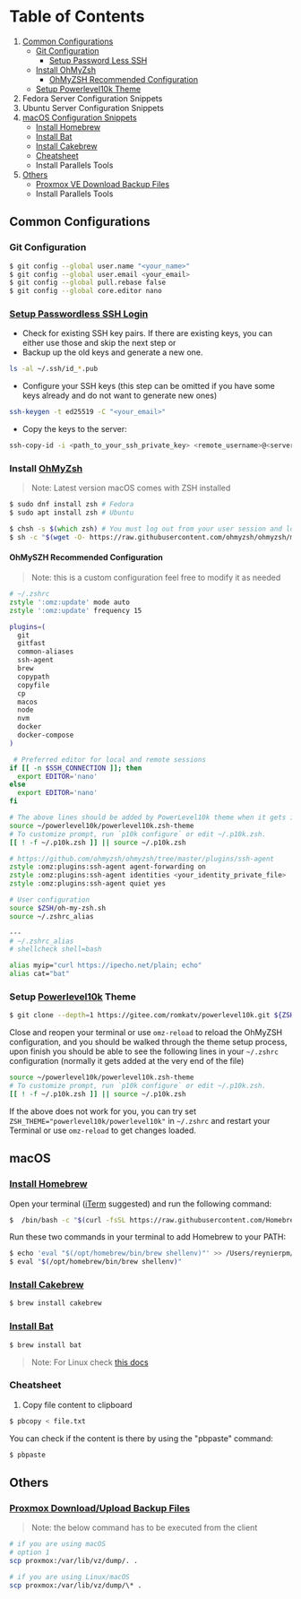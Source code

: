 # Table of Contents
1. [Common Configurations](#common-configurations)
   - [Git Configuration](#git-configuration)
     - [Setup Password Less SSH](#setup-passwordless-ssh-login)
   - [Install OhMyZsh](#install-ohmyzsh)
     - [OhMyZSH Recommended Configuration](#ohmyszh-recommended-configuration)
   - [Setup Powerlevel10k Theme](#setup-powerlevel10k-theme)
2. Fedora Server Configuration Snippets
3. Ubuntu Server Configuration Snippets
4. [macOS Configuration Snippets](#macos)
   - [Install Homebrew](#install-homebrew)
   - [Install Bat](#install-bat)
   - [Install Cakebrew](#install-cakebrew)
   - [Cheatsheet](#cheatsheet)
   - Install Parallels Tools
5. [Others](#others)
   - [Proxmox VE Download Backup Files](#proxmox-downloadupload-backup-files)
   - Install Parallels Tools

## Common Configurations
### Git Configuration
```zsh
$ git config --global user.name "<your_name>"
$ git config --global user.email <your_email>
$ git config --global pull.rebase false
$ git config --global core.editor nano
```
### [Setup Passwordless SSH Login](https://linuxize.com/post/how-to-setup-passwordless-ssh-login/)
- Check for existing SSH key pairs. If there are existing keys, you can either use those and skip the next step or
- Backup up the old keys and generate a new one.
```zsh
ls -al ~/.ssh/id_*.pub
```
- Configure your SSH keys (this step can be omitted if you have some keys already and do not want to generate new ones)
```sh
ssh-keygen -t ed25519 -C "<your_email>"
```
- Copy the keys to the server:
```bash
ssh-copy-id -i <path_to_your_ssh_private_key> <remote_username>@<server_ip_address>
```
### Install [OhMyZsh](https://github.com/ohmyzsh/ohmyzsh)
> Note: Latest version macOS comes with ZSH installed
```zsh
$ sudo dnf install zsh # Fedora
$ sudo apt install zsh # Ubuntu

$ chsh -s $(which zsh) # You must log out from your user session and log back in to see this change
$ sh -c "$(wget -O- https://raw.githubusercontent.com/ohmyzsh/ohmyzsh/master/tools/install.sh)"
```
#### OhMySZH Recommended Configuration
> Note: this is a custom configuration feel free to modify it as needed
```zsh
# ~/.zshrc
zstyle ':omz:update' mode auto
zstyle ':omz:update' frequency 15

plugins=(
  git
  gitfast
  common-aliases
  ssh-agent
  brew
  copypath
  copyfile
  cp
  macos
  node
  nvm
  docker
  docker-compose
)

 # Preferred editor for local and remote sessions
if [[ -n $SSH_CONNECTION ]]; then
  export EDITOR='nano'
else
  export EDITOR='nano'
fi

# The above lines should be added by PowerLevel10k theme when it gets install
source ~/powerlevel10k/powerlevel10k.zsh-theme
# To customize prompt, run `p10k configure` or edit ~/.p10k.zsh.
[[ ! -f ~/.p10k.zsh ]] || source ~/.p10k.zsh

# https://github.com/ohmyzsh/ohmyzsh/tree/master/plugins/ssh-agent
zstyle :omz:plugins:ssh-agent agent-forwarding on
zstyle :omz:plugins:ssh-agent identities <your_identity_private_file>
zstyle :omz:plugins:ssh-agent quiet yes

# User configuration
source $ZSH/oh-my-zsh.sh
source ~/.zshrc_alias

---
# ~/.zshrc_alias
# shellcheck shell=bash

alias myip="curl https://ipecho.net/plain; echo"
alias cat="bat"
```
### Setup [Powerlevel10k](https://github.com/romkatv/powerlevel10k#oh-my-zsh) Theme
```zsh
$ git clone --depth=1 https://gitee.com/romkatv/powerlevel10k.git ${ZSH_CUSTOM:-$HOME/.oh-my-zsh/custom}/themes/powerlevel10k
```
Close and reopen your terminal or use `omz-reload` to reload the OhMyZSH configuration, and you should be walked through the theme setup process, upon finish you should be able to see the following lines in your `~/.zshrc` configuration (normally it gets added at the very end of the file)
```zsh
source ~/powerlevel10k/powerlevel10k.zsh-theme
# To customize prompt, run `p10k configure` or edit ~/.p10k.zsh.
[[ ! -f ~/.p10k.zsh ]] || source ~/.p10k.zsh
```
If the above does not work for you, you can try set `ZSH_THEME="powerlevel10k/powerlevel10k"` in `~/.zshrc` and restart your Terminal or use `omz-reload` to get changes loaded.

## macOS
### [Install Homebrew](https://brew.sh/)
Open your terminal ([iTerm](https://iterm2.com/) suggested) and run the following command:
```zsh
$  /bin/bash -c "$(curl -fsSL https://raw.githubusercontent.com/Homebrew/install/HEAD/install.sh)"
```
Run these two commands in your terminal to add Homebrew to your PATH:
```zsh
$ echo 'eval "$(/opt/homebrew/bin/brew shellenv)"' >> /Users/reynierpm/.zprofile
$ eval "$(/opt/homebrew/bin/brew shellenv)"
```
### [Install Cakebrew](https://www.cakebrew.com)
```zsh
$ brew install cakebrew
```
### [Install Bat](https://formulae.brew.sh/formula/bat)
```zsh
$ brew install bat
```
> Note: For Linux check [this docs](https://www.linode.com/docs/guides/how-to-install-and-use-the-bat-command-on-linux)
### Cheatsheet
1. Copy file content to clipboard
```zsh
$ pbcopy < file.txt
```
You can check if the content is there by using the "pbpaste" command:
```bash
$ pbpaste
```

## Others
### [Proxmox Download/Upload Backup Files](https://forum.proxmox.com/threads/how-to-download-upload-backup-files.127656/)
> Note: the below command has to be executed from the client
```bash
# if you are using macOS
# option 1
scp proxmox:/var/lib/vz/dump/. .

# if you are using Linux/macOS
scp proxmox:/var/lib/vz/dump/\* .
```